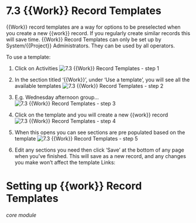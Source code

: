 # 7.3 {{Work}} Record Templates


{{Work}} record templates are a way for options to be preselected when you create a new {{work}} record.
If you regularly create similar records this will save time.
{{Work}} Record Templates can only be set up by System/{{Project}} Administrators.
They can be used by all operators.

To use a template:

1. Click on Activities
![7.3 {{Work}} Record Templates - step 1](7.3_Work_Record_Templates_im_1.png)

2. In the section titled ‘{{Work}}’, under ‘Use a template’, you will see all the available templates
![7.3 {{Work}} Record Templates - step 2](7.3_Work_Record_Templates_im_2.png)

3. E.g. Wednesday afternoon group…
![7.3 {{Work}} Record Templates - step 3](7.3_Work_Record_Templates_im_3.png)

4. Click on the template and you will create a new {{work}} record
![7.3 {{Work}} Record Templates - step 4](7.3_Work_Record_Templates_im_4.png)

5. When this opens you can see sections are pre populated based on the template
![7.3 {{Work}} Record Templates - step 5](7.3_Work_Record_Templates_im_5.png)
6. Edit any sections you need then click ‘Save’ at the bottom of any page when you’ve finished. This will save as a new record, and any changes you make won’t affect the template
Links:
# Setting up {{work}} Record Templates


###### core module